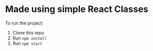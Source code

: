 # Made using simple React Classes
To run the project:

1. Clone this repo
2. Run `npm install`
3. Run `npm start`
